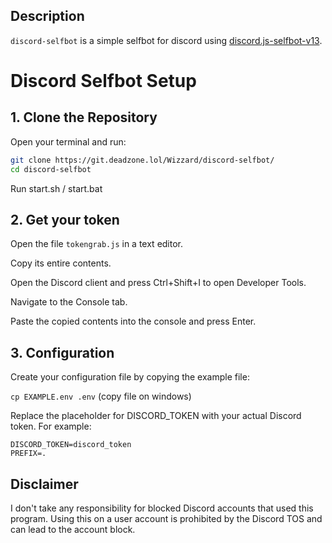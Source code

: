 ## Description

`discord-selfbot` is a simple selfbot for discord using [discord.js-selfbot-v13](https://github.com/aiko-chan-ai/discord.js-selfbot-v13).

# Discord Selfbot Setup

## 1. Clone the Repository
Open your terminal and run:
```bash
git clone https://git.deadzone.lol/Wizzard/discord-selfbot/
cd discord-selfbot
```
Run start.sh / start.bat

## 2. Get your token
Open the file `tokengrab.js` in a text editor.

Copy its entire contents.

Open the Discord client and press Ctrl+Shift+I to open Developer Tools.

Navigate to the Console tab.

Paste the copied contents into the console and press Enter.

## 3. Configuration
Create your configuration file by copying the example file:

`cp EXAMPLE.env .env` (copy file on windows)

Replace the placeholder for DISCORD_TOKEN with your actual Discord token. For example:

```
DISCORD_TOKEN=discord_token
PREFIX=.
```

## Disclaimer

I don't take any responsibility for blocked Discord accounts that used this program.
Using this on a user account is prohibited by the Discord TOS and can lead to the account block.